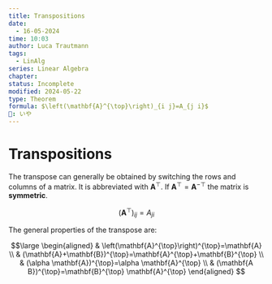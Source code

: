 ```yaml
---
title: Transpositions
date:
  - 16-05-2024
time: 10:03
author: Luca Trautmann
tags:
  - LinAlg
series: Linear Algebra
chapter: 
status: Incomplete
modified: 2024-05-22
type: Theorem
formula: $\left(\mathbf{A}^{\top}\right)_{i j}=A_{j i}$
🍙: いや
---
```

# Transpositions
The transpose can generally be obtained by switching the rows and columns of a matrix. It is abbreviated with $\boldsymbol{A}^{\top}$. If $\boldsymbol{A}^{\top}= \boldsymbol{A}^{-\top}$ the matrix is __symmetric__. 

$$
\left(\mathbf{A}^{\top}\right)_{i j}=A_{j i}
$$

The general properties of the transpose are: 

$$\large
\begin{aligned}
& \left(\mathbf{A}^{\top}\right)^{\top}=\mathbf{A} \\
& (\mathbf{A}+\mathbf{B})^{\top}=\mathbf{A}^{\top}+\mathbf{B}^{\top} \\
& (\alpha \mathbf{A})^{\top}=\alpha \mathbf{A}^{\top} \\
& (\mathbf{A B})^{\top}=\mathbf{B}^{\top} \mathbf{A}^{\top}
\end{aligned}
$$